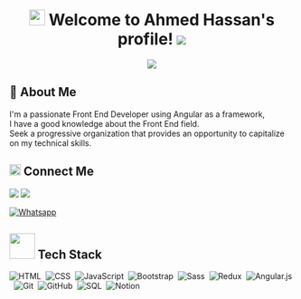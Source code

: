 
<h1 align="center">
    <img src="https://media.giphy.com/media/hvRJCLFzcasrR4ia7z/giphy.gif" width="28">
    Welcome to Ahmed Hassan's profile!
    <img src="https://komarev.com/ghpvc/?username=Hitch12&style=flat-square&label=VIEWS">
</h1>

<p align="center">
  <a href="https://github.com/DenverCoder1/readme-typing-svg"><img src="https://readme-typing-svg.herokuapp.com/?lines=Front-end%20web%20developer;I%20always%20improving%20my%20skills&font=Kalam&weight=700&pause=1000&color=2196F3&center=true&width=435"></a>
</p> 


<h2>🚀 About Me</h2> 
<p> I'm a passionate Front End Developer using Angular as a framework,<br/>
  I have a good knowledge about the Front End field.<br/>
  Seek a progressive organization that provides an opportunity to capitalize on my technical skills.
</p>


<h2><img src="https://media.giphy.com/media/5WJ6SOKeNKrSzblU4R/giphy.gif" width=20> Connect Me</h2> 
<a href="https://www.linkedin.com/in/ahmed-hassan-3543931b3/" target="_blank"><img src="https://img.shields.io/badge/-Linked in-0077B5?style=for-the-badge&logo=Linkedin&logoColor=white"/></a>
<a href="mailto:ahmedmohamedhasan34@gmail.com"><img  src="https://img.shields.io/badge/Gmail-D14836?style=for-the-badge&logo=gmail&logoColor=white"></a>

[![Whatsapp](https://img.shields.io/badge/-Whatsapp-075e54?style=for-the-badge&logo=Whatsapp&logoColor=white)](https://api.whatsapp.com/send/?phone=01119475921)



<h2><img src="https://media.giphy.com/media/jSKBmKkvo2dPQQtsR1/giphy.gif" width=45> Tech Stack</h2>

![HTML](https://img.shields.io/badge/-HTML-013?style=for-the-badge&logo=HTML5)&nbsp;
![CSS](https://img.shields.io/badge/-CSS-013?style=for-the-badge&logo=CSS3&logoColor=1572B6)&nbsp;
![JavaScript](https://img.shields.io/badge/-JavaScript-013?style=for-the-badge&logo=javascript)&nbsp;
![Bootstrap](https://img.shields.io/badge/-Bootstrap-013?style=for-the-badge&logo=bootstrap&logoColor=0969da)&nbsp;
![Sass](https://img.shields.io/badge/-Sass-013?style=for-the-badge&logo=sass)&nbsp;
![Redux](https://img.shields.io/badge/-Redux-013?style=for-the-badge&logo=redux)&nbsp;
![Angular.js](https://img.shields.io/badge/-Angular-013?style=for-the-badge&logo=angular)&nbsp;
![Git](https://img.shields.io/badge/-Git-013?style=for-the-badge&logo=git)&nbsp;
![GitHub](https://img.shields.io/badge/-GitHub-013?style=for-the-badge&logo=github)&nbsp;
![SQL](https://custom-icon-badges.demolab.com/badge/SQL-013.svg?style=for-the-badge&logo=database&logoColor=white)&nbsp;
![Notion](https://img.shields.io/badge/Notion-013.svg?style=for-the-badge&logo=notion&logoColor=white)
 
 


